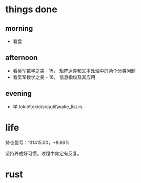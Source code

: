# things done
## morning
* 看盘
## afternoon
* 看吴军数学之美 - 15， 矩阵运算和文本处理中的两个分类问题
* 看吴军数学之美 - 16， 信息指纹及其应用
## evening
* 学 tokio\tokio\src\util\wake_list.rs

# life
持仓盈亏：131415.00，+8.66%

坚持养成好习惯。过程中肯定有反复。

# rust
